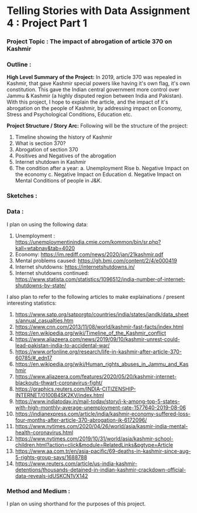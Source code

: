 # Telling Stories with Data Assignment 4 : Project Part 1

### Project Topic : The impact of abrogation of article 370 on Kashmir

### Outline :
**High Level Summary of the Project:**
In 2019, article 370 was repealed in Kashmir, that gave Kashmir special powers like having it's own flag, it's own constitution. This gave the Indian central government more control over Jammu & Kashmir (a highly disputed region between India and Pakistan). With this project, I hope to explain the article, and the impact of it's abrogation on the people of Kashmir, by addressing impact on Economy, Stress and Psychological Conditions, Education etc. 

**Project Structure / Story Arc:**
Following will be the structure of the project: 
1. Timeline showing the history of Kashmir
2. What is section 370? 
3. Abrogation of section 370
4. Positives and Negatives of the abrogation
5. Internet shutdown in Kashmir
6. The condition after a year:
    a. Unemployment Rise
    b. Negative Impact on the economy
    c. Negative Impact on Education
    d. Negative Impact on Mental Conditions of people in J&K. 

### Sketches :

### Data :
I plan on using the following data:
1. Unemployment : https://unemploymentinindia.cmie.com/kommon/bin/sr.php?kall=wtabnav&tab=4020
2. Economy: https://im.rediff.com/news/2020/jan/21kashmir.pdf
3. Mental problems caused: https://gh.bmj.com/content/2/4/e000419
4. Internet shutdowns: https://internetshutdowns.in/
5. Internet shutdowns continued: https://www.statista.com/statistics/1096512/india-number-of-internet-shutdowns-by-state/

I also plan to refer to the following articles to make explainations / present interesting statistics:
1. https://www.satp.org/satporgtp/countries/india/states/jandk/data_sheets/annual_casualties.htm
2. https://www.cnn.com/2013/11/08/world/kashmir-fast-facts/index.html
3. https://en.wikipedia.org/wiki/Timeline_of_the_Kashmir_conflict
4. https://www.aljazeera.com/news/2019/09/10/kashmir-unrest-could-lead-pakistan-india-to-accidental-war/
5. https://www.orfonline.org/research/life-in-kashmir-after-article-370-60785/#_edn17
6. https://en.wikipedia.org/wiki/Human_rights_abuses_in_Jammu_and_Kashmir
7. https://www.aljazeera.com/features/2020/05/20/kashmir-internet-blackouts-thwart-coronavirus-fight/
8. https://graphics.reuters.com/INDIA-CITIZENSHIP-INTERNET/0100B4SK2KV/index.html
9. https://www.indiatoday.in/mail-today/story/j-k-among-top-5-states-with-high-monthly-average-unemployment-rate-1577640-2019-08-06
10. https://indianexpress.com/article/india/kashmir-economy-suffered-loss-four-months-after-article-370-abrogation-jk-6172096/
11. https://www.nytimes.com/2020/04/26/world/asia/kasmir-india-mental-health-coronavirus.html
12. https://www.nytimes.com/2019/10/31/world/asia/kashmir-school-children.html?action=click&module=RelatedLinks&pgtype=Article
13. https://www.aa.com.tr/en/asia-pacific/69-deaths-in-kashmir-since-aug-5-rights-group-says/1688788
14. https://www.reuters.com/article/us-india-kashmir-detentions/thousands-detained-in-indian-kashmir-crackdown-official-data-reveals-idUSKCN1VX142


### Method and Medium :
I plan on using shorthand for the purposes of this project. 
